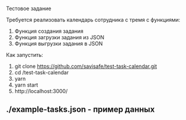 Тестовое задание

Требуется реализовать календарь сотрудника с тремя с функциями:
1. Функция создания задания
2. Функция загрузки задания из JSON
3. Функция выгрузки задания в JSON

Как запустить:
1. git clone https://github.com/savisafe/test-task-calendar.git
2. cd /test-task-calendar
3. yarn
4. yarn start
5. http://localhost:3000/

## ./example-tasks.json - пример данных
